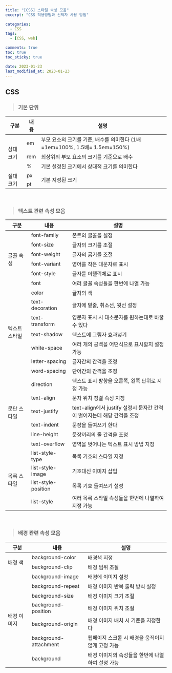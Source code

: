 ```yaml
---
title: "[CSS] 스타일 속성 모음"
excerpt: "CSS 적용방법과 선택자 사용 방법"

categories:
  - CSS
tags:
  - [CSS, web]

comments: true
toc: true
toc_sticky: true

date: 2023-01-23
last_modified_at: 2023-01-23
---
```


## CSS

> ### 기본 단위

<table>
<thead>
  <tr>
    <th>구분</th>
    <th>내용</th>
    <th>설명</th>
  </tr>
</thead>
<tbody>
  <tr>
    <td rowspan="3">상대 크기</td>
    <td>em</td>
    <td>부모 요소의 크기를 기준, 배수를 의미한다 (1배=1em=100%, 1.5배= 1.5em=150%)</td>
  </tr>
  <tr>
    <td>rem</td>
    <td>최상위의 부모 요소의 크기를 기준으로 배수</td>
  </tr>
  <tr>
    <td>%</td>
    <td>기본 설정된 크기에서 상대적 크기를 의미한다</td>
  </tr>
  <tr>
    <td rowspan="2">절대 크기</td>
    <td>px</td>
    <td rowspan="2">기본 지정된 크기</td>
  </tr>
  <tr>
    <td>pt</td>
  </tr>
</tbody>
</table>

<br>

> ### 텍스트 관련 속성 모음

<table>
<thead>
  <tr>
    <th>구분</th>
    <th>내용</th>
    <th>설명</th>
  </tr>
</thead>
<tbody>
  <tr>
    <td rowspan="6">글꼴 속성</td>
    <td>font-family</td>
    <td>폰트의 글꼴을 설정</td>
  </tr>
  <tr>
    <td>font-size</td>
    <td>글자의 크기를 조절</td>
  </tr>
  <tr>
    <td>font-weight</td>
    <td>글자의 굵기를 조절</td>
  </tr>
  <tr>
    <td>font-variant</td>
    <td>영어를 작은 대문자로 표시</td>
  </tr>
  <tr>
    <td>font-style</td>
    <td>글자를 이텔릭체로 표시</td>
  </tr>
  <tr>
    <td>font</td>
    <td>여러 글꼴 속성들을 한번에 나열 가능</td>
  </tr>
  <tr>
    <td rowspan="7">텍스트 스타일</td>
    <td>color</td>
    <td>글자의 색</td>
  </tr>
  <tr>
    <td>text-decoration</td>
    <td>글자에 밑줄, 취소선, 윗선 설정</td>
  </tr>
  <tr>
    <td>text-transform</td>
    <td>영문자 표시 시 대소문자를 원하는대로 바꿀 수 있다</td>
  </tr>
  <tr>
    <td>text-shadow</td>
    <td>텍스트에 그림자 효과넣기</td>
  </tr>
  <tr>
    <td>white-space</td>
    <td>여러 개의 공백을 어떤식으로 표시할지 설정 가능</td>
  </tr>
  <tr>
    <td>letter-spacing</td>
    <td>글자간의 간격을 조정</td>
  </tr>
  <tr>
    <td>word-spacing</td>
    <td>단어간의 간격을 조정</td>
  </tr>
  <tr>
    <td rowspan="6">문단 스타일</td>
    <td>direction</td>
    <td>텍스트 표시 방향을 오른쪽, 왼쪽 단위로 지정 가능</td>
  </tr>
  <tr>
    <td>text-align</td>
    <td>문자 위치 정렬 속성 지정</td>
  </tr>
  <tr>
    <td>text-justify</td>
    <td>text-align에서 justify 설정시 문자간 간격이 벌어지는데 해당 간격을 조정</td>
  </tr>
  <tr>
    <td>text-indent</td>
    <td>문장을 들여쓰기 한다</td>
  </tr>
  <tr>
    <td>line-height</td>
    <td>문장끼리의 줄 간격을 조정</td>
  </tr>
  <tr>
    <td>text-overflow</td>
    <td>영역을 벗어나는 텍스트 표시 방법 지정</td>
  </tr>
  <tr>
    <td rowspan="4">목록 스타일</td>
    <td>list-style-type</td>
    <td>목록 기호의 스타일 지정</td>
  </tr>
  <tr>
    <td>list-style-image</td>
    <td>기호대신 이미지 삽입</td>
  </tr>
  <tr>
    <td>list-style-position</td>
    <td>목록 기호 들여쓰기 설정</td>
  </tr>
  <tr>
    <td>list-style</td>
    <td>여러 목록 스타일 속성들을 한번에 나열하여 지정 가능</td>
  </tr>
</tbody>
</table>

<br>

> ### 배경 관련 속성 모음

<table>
<thead>
  <tr>
    <th>구분</th>
    <th>내용</th>
    <th>설명</th>
  </tr>
</thead>
<tbody>
  <tr>
    <td rowspan="2">배경 색</td>
    <td>background-color</td>
    <td>배경색 지정</td>
  </tr>
  <tr>
    <td>background-clip</td>
    <td>배경 범위 조절</td>
  </tr>
  <tr>
    <td rowspan="7">배경 이미지</td>
    <td>background-image</td>
    <td>배경에 이미지 설정</td>
  </tr>
  <tr>
    <td>background-repeat</td>
    <td>배경 이미지 반복 출력 방식 설정</td>
  </tr>
  <tr>
    <td>background-size</td>
    <td>배경 이미지 크기 조절</td>
  </tr>
  <tr>
    <td>background-position</td>
    <td>배경 이미지 위치 조절</td>
  </tr>
  <tr>
    <td>background-origin</td>
    <td>배경 이미지 배치 시 기준을 지정한다</td>
  </tr>
  <tr>
    <td>background-attachment</td>
    <td>웹페이지 스크롤 시 배경을 움직이지 않게 고정 가능</td>
  </tr>
  <tr>
    <td>background</td>
    <td>배경 이미지의 속성들을 한번에 나열하여 설정 가능</td>
  </tr>
</tbody>
</table>

